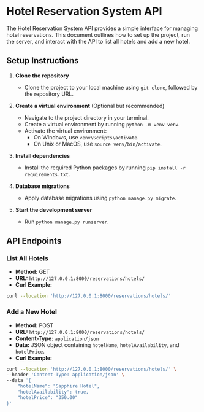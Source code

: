 # Hotel Reservation System API

The Hotel Reservation System API provides a simple interface for managing hotel reservations. This document outlines how to set up the project, run the server, and interact with the API to list all hotels and add a new hotel.

## Setup Instructions

1. **Clone the repository**
   - Clone the project to your local machine using `git clone`, followed by the repository URL.

2. **Create a virtual environment** (Optional but recommended)
   - Navigate to the project directory in your terminal.
   - Create a virtual environment by running `python -m venv venv`.
   - Activate the virtual environment:
     - On Windows, use `venv\Scripts\activate`.
     - On Unix or MacOS, use `source venv/bin/activate`.

3. **Install dependencies**
   - Install the required Python packages by running `pip install -r requirements.txt`.

4. **Database migrations**
   - Apply database migrations using `python manage.py migrate`.

5. **Start the development server**
   - Run `python manage.py runserver`.

## API Endpoints

### List All Hotels

- **Method:** GET
- **URL:** `http://127.0.0.1:8000/reservations/hotels/`
- **Curl Example:**

```bash
curl --location 'http://127.0.0.1:8000/reservations/hotels/'
```

### Add a New Hotel

- **Method:** POST
- **URL:** `http://127.0.0.1:8000/reservations/hotels/`
- **Content-Type:** `application/json`
- **Data:** JSON object containing `hotelName`, `hotelAvailability`, and `hotelPrice`.
- **Curl Example:**

```bash
curl --location 'http://127.0.0.1:8000/reservations/hotels/' \
--header 'Content-Type: application/json' \
--data '{
    "hotelName": "Sapphire Hotel",
    "hotelAvailability": true,
    "hotelPrice": "350.00"
}'
```
